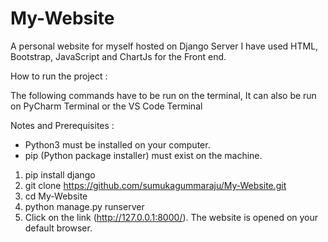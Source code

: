 # My-Website

A personal website for myself hosted on Django Server
I have used HTML, Bootstrap, JavaScript and ChartJs for the Front end.

How to run the project : 

The following commands have to be run on the terminal, It can also be run on PyCharm Terminal or the VS Code Terminal

Notes and Prerequisites : 
  *  Python3 must be installed on your computer.
  *  pip (Python package installer) must exist on the machine.     

1. pip install django 
2. git clone https://github.com/sumukagummaraju/My-Website.git
3. cd My-Website
4. python manage.py runserver
5. Click on the link (http://127.0.0.1:8000/). The website is opened on your default browser.
